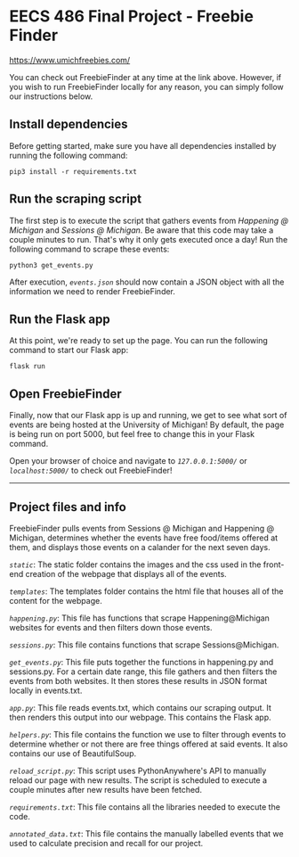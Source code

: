 # EECS 486 Final Project - Freebie Finder
<https://www.umichfreebies.com/>

You can check out FreebieFinder at any time at the link above. However, if you wish to run FreebieFinder locally for any reason, you can simply follow our instructions below.

## Install dependencies
Before getting started, make sure you have all dependencies installed by running the following command:
```
pip3 install -r requirements.txt
```

## Run the scraping script
The first step is to execute the script that gathers events from *Happening @ Michigan* and *Sessions @ Michigan*. Be aware that this code may take a couple minutes to run. That's why it only gets executed once a day! Run the following command to scrape these events:
```
python3 get_events.py
```
After execution, *`events.json`* should now contain a JSON object with all the information we need to render FreebieFinder.

## Run the Flask app
At this point, we're ready to set up the page. You can run the following command to start our Flask app:
```
flask run
```
## Open FreebieFinder
Finally, now that our Flask app is up and running, we get to see what sort of events are being hosted at the University of Michigan! By default, the page is being run on port 5000, but feel free to change this in your Flask command. 

Open your browser of choice and navigate to *`127.0.0.1:5000/`* or *`localhost:5000/`* to check out FreebieFinder!


---

## Project files and info
FreebieFinder pulls events from Sessions @ Michigan and Happening @ Michigan, determines whether the events have free food/items offered at them, and displays those events on a calander for the next seven days.

*`static`*: The static folder contains the images and the css used in the front-end creation of the webpage that displays all of the events.

*`templates`*: The templates folder contains the html file that houses all of the content for the webpage.

*`happening.py`*: This file has functions that scrape Happening@Michigan websites for events and then filters down those events.

*`sessions.py`*: This file contains functions that scrape Sessions@Michigan.

*`get_events.py`*: This file puts together the functions in happening.py and sessions.py. For a certain date range, this file gathers and then filters the events from both websites. It then stores these results in JSON format locally in events.txt.

*`app.py`*: This file reads events.txt, which contains our scraping output. It then renders this output into our webpage. This contains the Flask app.

*`helpers.py`*: This file contains the function we use to filter through events to determine whether or not there are free things offered at said events. It also contains our use of BeautifulSoup.

*`reload_script.py`*: This script uses PythonAnywhere's API to manually reload our page with new results. The script is scheduled to execute a couple minutes after new results have been fetched.

*`requirements.txt`*: This file contains all the libraries needed to execute the code.

*`annotated_data.txt`*: This file contains the manually labelled events that we used to calculate precision and recall for our project.
